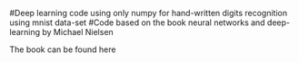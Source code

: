 #Deep learning code using only numpy for hand-written digits recognition using mnist data-set
#Code based on the book neural networks and deep-learning by Michael Nielsen

The book can be found here 